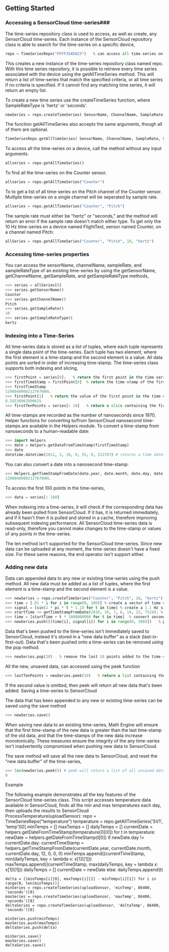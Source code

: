## Getting Started ##

### Accessing a SensorCloud time-series###

The time-series repository class is used to access, as well as create, any SensorCloud time-series. Each instance of the SensorCloud repository class is able to search for the time-series on a specific device,

```python
repo = TimeSeriesRepo("FFFF35A5623")   % can access all time-series on the device with the serial FFFF35A5623
```

This creates a new instance of the time-series repository class named repo. With this time series repository, it is possible to retrieve every time series associated with the device using the getAllTimeSeries method. This will return a list of time-series that match the specified criteria, or all time series if no criteria is specified. If it cannot find any matching time series, it will return an empty list. 

To create a new time series use the  createTimeSeries function, where SampleRateType is 'hertz' or 'seconds'.

```python
newSeries = repo.createTimeSeries( SensorName, ChannelName, SampleRate, SampleRateType )
```

The function getAllTimeSeries also accepts the same arguments, though all of them are optional.

```python
TimeSeriesRepo.getAllTimeSeries( SensorName, ChannelName, SampleRate, SampleRateType )
```

To access all the time-series on a device, call the method without any input arguments.

```python
allseries = repo.getAllTimeSeries()
```

To find all the time-series on the Counter sensor.

```python
allseries = repo.getAllTimeSeries("Counter")
```

To to get a list of all time-series on the Pitch channel of the Counter sensor. Multiple time-series on a single channel will be seperated by sample rate.

```python
allseries = repo.getAllTimeSeries("Counter", "Pitch")
```

The sample rate must either be "hertz" or "seconds," and the method will return an error if the sample rate doesn't match either type. To get only the 10 Hz time-series on a device named FlightTest, sensor named Counter, on a channel named Pitch:

```python
allSeries = repo.getAllTimeSeries("Counter", "Pitch", 10, "hertz")
```

### Accessing time-series properties ###

You can access the sensorName, channelName, sampleRate, and sampleRateType of an existing time-series by using the getSensorName, getChannelName, getSampleRate, and getSampleRateType methods,

```python
>>> series = allSeries[0]
>>> series.getSensorName()
Counter
>>> series.getChannelName()
Pitch
>>> series.getSampleRate()
10
>>> series.getSampleRateType()
hertz
```

### Indexing into a Time-Series ###

All time-series data is stored as a list of tuples, where each tuple represents a single data point of the time-series. Each tuple has two element, where the first element is a time-stamp and the second element is a value. All data points are sorted in order of increasing time-stamp. The time-series class supports both indexing and slicing,

```python
>>> firstPoint = series[0];   % return the first point in the time-series
>>> firstTimeStamp = firstPoint[0]  % return the time-stamp of the first point in the time-series
>>> firstTimeStamp
1298040900212767000L
>>> firstPoint[1]   % return the value of the first point in the time-series
8.59136962890625
>>> firstTenPoints = series[: 10]   % return a slice containing the first ten points in the time-series
```

All time-stamps are recorded as the number of nanoseconds since 1970.  Helper functions for converting to/from SensorCloud nanosecond time-stamps are available in the Helpers module. To convert a time-stamp from nanoseconds to a human-readable date:

```python
>>> import Helpers
>>> date = Helpers.getDateFromTimeStamp(firstTimeStamp)
>>> date
datetime.datetime(2011, 2, 18, 9, 55, 0, 212767) # returns a time datetime object
```

You can also convert a date into a nanosecond time-stamp:

```python
>>> Helpers.getTimeStampFromDate(date.year, date.month, date.day, date.hour, date.minute, date.second, date.microsecond)
1298040900212767000L
```

To access the first 100 points in the time-series,

```python
>>> data = series[: 100]
```

When indexing into a time-series, it will check if the corresponding data has already been pulled from SensorCloud. If it has, it is returned immediately, and if it hasn't then it is pulled and stored in a cache, therefore improving subsequent indexing performance. All SensorCloud time-series data is read-only, therefore you cannot make changes to the time-stamp or values of any points in the time-series.

The len method isn't supported for the SensorCloud time-series. Since new data can be uploaded at any moment, the time-series doesn't have a fixed size. For these same reasons, the end operator isn't support either.

### Adding new data ###

Data can appended data to any new or existing time-series using the push method. All new data must be added as a list of tuples, where the first element is a time-stamp and the second element is a value.

```python
>>> newSeries = repo.createTimeSeries("Counter", "Pitch", 10, "hertz")
>>> time = [.01 * i for i in range(0, 300)] % create a vector of time values, from 0 to 3, sampled at 100 Hz
>>> signal = [sin(2 * pi * t * 1.1) for t in time] % create a 1.1 Hz sine wave
>>> startTime += getTimeStampFromDate(2010, 10, 7, 6, 14, 22, 7524); % make all time-stamps relative to 10/7/2010 6:14:22.007524  
>>> time = [startTime + t * 1000000000 for t in time]  % convert seconds to nanoseconds
>>> newSeries.push([(time[i], signal[i]) for i in range(0, 300)])   % push 300 new data points to the time-series, as a list of tuples
```

Data that's been pushed to the time-series isn't immediately saved to SensorCloud, instead it's stored in a "new data buffer" as a stack (last-in-first-out). Data that's been pushed onto a time-series can be removed using the pop method.

```python
>>> newSeries.pop(20)   % remove the last 20 points added to the time-series
```

All the new, unsaved data, can accessed using the peek function

```python
>>> lastTenPoints = newSeries.peek(10)   % return a list containing the last 10 points added
```

If the second value is omitted, then peek will return all new data that's been added.
Saving a time-series to SensorCloud

The data that has been appended to any new or existing time-series can be saved using the save method

```python
>>> newSeries.save()
```

When saving new data to an existing time-series, Math Engine will ensure that the first time-stamp of the new data is greater than the last time-stamp of the old data, and that the time-stamps of the new data increase monotonically. These measures ensure the integrity of the any time-series isn't inadvertently compromised when pushing new data to SensorCloud.

The save method will save all the new data to SensorCloud, and reset the "new data buffer" of the time-series,

```python
>>> len(newSeries.peek()) # peek will return a list of all unsaved data points, but since the time-series has been saved, it will return an empty list
0
```

Example

The following example demonstrates all the key features of the SensorCloud time-series class. This script accesses temperature data available in SensorCloud, finds all the min and max temperatures each day, then uploads the results to SensorCloud
ProcessTemperature(uploadSensor):
    repo = TimeSeriesRepo("temperature")
    temperature = repo.getAllTimeSeries('SV1', 'temp')[0]
    minTemps = []
    maxTemps = []
    dailyTemps = []
    currentDate = helpers.getDateFromTimeStamp(temperature[0][0])
    for t in temperature:
        newDate = helpers.getDateFromTimeStamp(t[0])
        if newDate.day != currentDate.day:
            currentTimeStamp = helpers.getTimeStampFromDate(currentDate.year, currentDate.month, currentDate.day, 12, 0, 0, 0)
            minTemps.append((currentTimeStamp, min(dailyTemps, key = lambda x: x[1])[1]))
            maxTemps.append((currentTimeStamp, max(dailyTemps, key = lambda x: x[1])[1]))
            dailyTemps = []
            currentDate = newDate
        else:
            dailyTemps.append(t)
     
    delta = [(minTemps[i][0], maxTemps[i][1] - minTemps[i][1]) for i in range(0, len(minTemps))]    
    minSeries = repo.createTimeSeries(uploadSensor, 'minTemp', 86400, 'seconds')[0]
    maxSeries = repo.createTimeSeries(uploadSensor, 'maxTemp', 86400, 'seconds')[0]
    deltaSeries = repo.createTimeSeries(uploadSensor, 'deltaTemp', 86400, 'seconds')[0]
     
    minSeries.push(minTemps)
    maxSeries.push(maxTemps)
    deltaSeries.push(delta)
     
    minSeries.save()
    maxSeries.save()
    deltaSeries.save()
